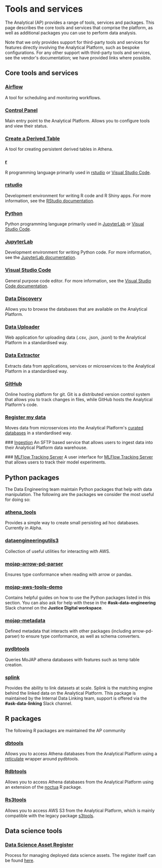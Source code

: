 # Tools and services

The Analytical (AP) provides a range of tools, services and packages. This page describes the core tools and services that comprise the platform, as well as additional packages you can use to perform data analysis.

Note that we only provides support for third-party tools and services for features directly involving the Analytical Platform, such as bespoke configurations. For any other support with third-party tools and services, see the vendor's documentation; we have provided links where possible.

## Core tools and services

### [Airflow](airflow)
A tool for scheduling and monitoring workflows.

### [Control Panel](control-panel.html)
Main entry point to the Analytical Platform. Allows you to configure tools and view their status.

### [Create a Derived Table](create-a-derived-table)
A tool for creating persistent derived tables in Athena.

### [r](r)
R programming language primarily used in [rstudio](ides/rstudio) or [Visual Studio Code](visual-studio-code).

### [rstudio](ides/rstudio)
Development environment for writing R code and R Shiny apps. For more information, see the [RStudio documentation](https://docs.posit.co/ide/user/).

### [Python](python)
Python programming language primarily used in [JupyterLab](ides/jupyterlab) or [Visual Studio Code](visual-studio-code).

### [JupyterLab](ides/jupyterlab)
Development environment for writing Python code. For more information, see the [JupyterLab documentation](https://jupyterlab.readthedocs.io/en/latest/).

### [Visual Studio Code](ides/visual-studio-code)
General purpose code editor. For more information, see the [Visual Studio Code documentation](https://code.visualstudio.com/docs).

### [Data Discovery](../data/curated-databases/data-documentation)
Allows you to browse the databases that are available on the Analytical Platform.

### [Data Uploader](data-uploader)
Web application for uploading data (.csv, .json, .jsonl) to the Analytical Platform in a standardised way.

### [Data Extractor](https://github.com/ministryofjustice/data-engineering-data-extractor)

Extracts data from applications, services or microservices to the Analytical Platform in a standardised way.

### [GitHub](https://github.com/)

Online hosting platform for git. Git is a distributed version control system that allows you to track changes in files, while GitHub hosts the Analytical Platform's code.

### [Register my data](https://github.com/ministryofjustice/register-my-data)

Moves data from microservices into the Analytical Platform's [curated databases](../data/curated-databases) in a standardised way.

### [Ingestion](ingestion)
An SFTP based service that allows users to ingest data into their Analytical Platform data warehouse.

### [MLFlow Tracking Server](mlflow-tracking-server)
A user interface for [MLFlow Tracking Server](https://mlflow.org/docs/latest/tracking/server.html) that allows users to track their model experiments.

## Python packages

The Data Engineering team maintain Python packages that help with data manipulation. The following are the packages we consider the most useful for doing so:

### [athena_tools](https://github.com/moj-analytical-services/athena_tools)
Provides a simple way to create small persisting ad hoc databases. Currently in Alpha.

### [dataengineeringutils3](https://github.com/moj-analytical-services/dataengineeringutils3)
Collection of useful utilities for interacting with AWS.

### [mojap-arrow-pd-parser](https://github.com/moj-analytical-services/mojap-arrow-pd-parser)
Ensures type conformance when reading with arrow or pandas.

### [mojap-aws-tools-demo](https://github.com/moj-analytical-services/mojap-aws-tools-demo)
Contains helpful guides on how to use the Python packages listed in this section. You can also ask for help with these in the **#ask-data-engineering** Slack channel on the **Justice Digital workspace**.

### [mojap-metadata](https://github.com/moj-analytical-services/mojap-metadata)
Defined metadata that interacts with other packages (including arrow-pd-parser) to ensure type conformance, as well as schema converters.

### [pydbtools](https://github.com/moj-analytical-services/pydbtools)
Queries MoJAP athena databases with features such as temp table creation.

### [splink](https://github.com/moj-analytical-services/splink)
Provides the ability to link datasets at scale. Splink is the matching engine behind the linked data on the Analytical Platform. This package is maintained by the Internal Data Linking team, support is offered via the **#ask-data-linking** Slack channel.

## R packages

The following R packages are maintained the AP community

### [dbtools](https://github.com/moj-analytical-services/dbtools)
Allows you to access Athena databases from the Analytical Platform using a [reticulate](https://rstudio.github.io/reticulate/articles/package.html) wrapper around pydbtools.

### [Rdbtools](https://github.com/moj-analytical-services/Rdbtools)
Allows you to access Athena databases from the Analytical Platform using an extension of the [noctua](https://github.com/DyfanJones/noctua) R package.

### [Rs3tools](https://github.com/moj-analytical-services/Rs3tools)
Allows you to access AWS S3 from the Analytical Platform, which is mainly compatible with the legacy package [s3tools](https://github.com/moj-analytical-services/s3tools).

## Data science tools

### [Data Science Asset Register](https://github.com/moj-analytical-services/data-science-assets)
Process for managing deployed data science assets. The register itself can be found [here](https://justiceuk-my.sharepoint.com/:u:/r/personal/william_miller1_justice_gov_uk/Documents/Data%20Science%20Asset%20Register/asset_register.html?csf=1&web=1&e=k9GzSK).
